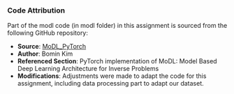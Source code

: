 ### Code Attribution

Part of the modl code (in modl folder) in this assignment is sourced from the following GitHub repository:

- **Source**: [MoDL_PyTorch](https://github.com/bo-10000/MoDL_PyTorch)
- **Author**: Bomin Kim 
- **Referenced Section**: PyTorch implementation of MoDL: Model Based Deep Learning Architecture for Inverse Problems    
- **Modifications**: Adjustments were made to adapt the code for this assignment, including data processing part to adapt our dataset.  
